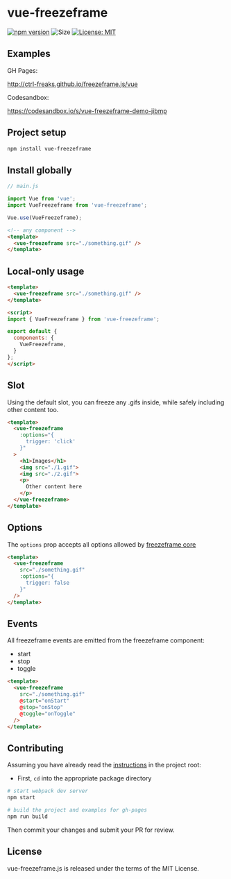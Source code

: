 # vue-freezeframe

[![npm version](https://badge.fury.io/js/vue-freezeframe.svg)](https://badge.fury.io/js/vue-freezeframe)
![Size](https://img.shields.io/github/size/ctrl-freaks/freezeframe.js/packages/vue-freezeframe/dist/freezeframe.umd.min.js.svg)
[![License: MIT](https://img.shields.io/badge/License-MIT-blue.svg)](https://opensource.org/licenses/MIT)

## Examples

GH Pages:

http://ctrl-freaks.github.io/freezeframe.js/vue

Codesandbox:

https://codesandbox.io/s/vue-freezeframe-demo-jibmp

## Project setup

```bash
npm install vue-freezeframe
```

## Install globally

```js
// main.js

import Vue from 'vue';
import VueFreezeframe from 'vue-freezeframe';

Vue.use(VueFreezeframe);
```

```html
<!-- any component -->
<template>
  <vue-freezeframe src="./something.gif" />
</template>
```

## Local-only usage

```html
<template>
  <vue-freezeframe src="./something.gif" />
</template>

<script>
import { VueFreezeframe } from 'vue-freezeframe';

export default {
  components: {
    VueFreezeframe,
  }
};
</script>
```

## Slot

Using the default slot, you can freeze any .gifs inside, while safely including other content too.

```html
<template>
  <vue-freezeframe
    :options="{
      trigger: 'click'
    }"
  >
    <h1>Images</h1>
    <img src="./1.gif">
    <img src="./2.gif">
    <p>
      Other content here
    </p>
  </vue-freezeframe>
</template>
```

## Options

The `options` prop accepts all options allowed by [freezeframe core](../freezeframe#options)

```html
<template>
  <vue-freezeframe
    src="./something.gif"
    :options="{
      trigger: false
    }"
  />
</template>
```

## Events

All freezeframe events are emitted from the freezeframe component:

- start
- stop
- toggle

```html
<template>
  <vue-freezeframe
    src="./something.gif"
    @start="onStart"
    @stop="onStop"
    @toggle="onToggle"
  />
</template>
```

## Contributing

Assuming you have already read the [instructions](../../README.md) in the project root:

- First, `cd` into the appropriate package directory

```bash
# start webpack dev server
npm start
```

```bash
# build the project and examples for gh-pages
npm run build
```

Then commit your changes and submit your PR for review.

## License

vue-freezeframe.js is released under the terms of the MIT License.
